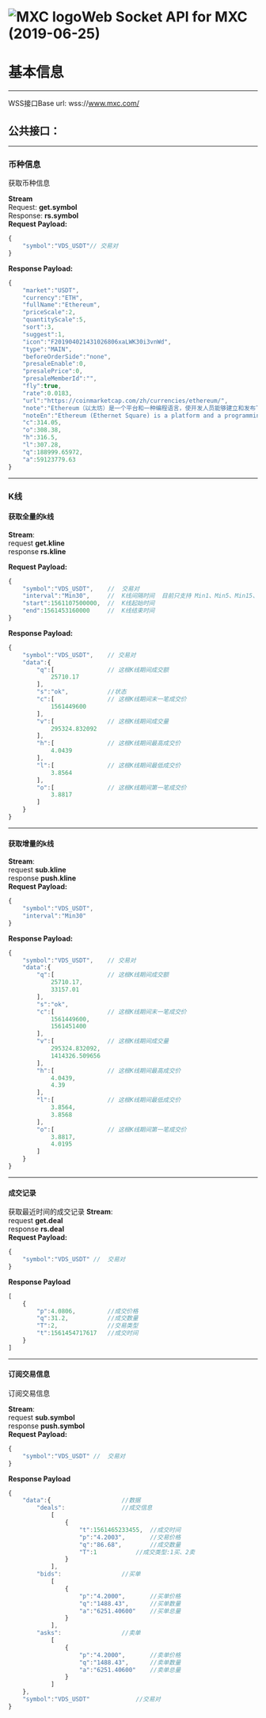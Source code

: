 # ![MXC logo](https://www.mxc.com/assets/images/site-logo.png "MXC logo")Web Socket API for MXC (2019-06-25)

#	基本信息
----
WSS接口Base url: wss://www.mxc.com/

##	公共接口：
----
### 币种信息

获取币种信息

**Stream**  
Request:	**get.symbol**  
Response:	**rs.symbol**  
**Request Payload:**
```javascript
{
    "symbol":"VDS_USDT"// 交易对
}
```
**Response Payload:**  
```javascript
{
    "market":"USDT",
    "currency":"ETH",
    "fullName":"Ethereum",
    "priceScale":2,
    "quantityScale":5,
    "sort":3,
    "suggest":1,
    "icon":"F201904021431026806xaLWK30i3vnWd",
    "type":"MAIN",
    "beforeOrderSide":"none",
    "presaleEnable":0,
    "presalePrice":0,
    "presaleMemberId":"",
    "fly":true,
    "rate":0.0183,
    "url":"https://coinmarketcap.com/zh/currencies/ethereum/",
    "note":"Ethereum（以太坊）是一个平台和一种编程语言，使开发人员能够建立和发布下一代分布式应用。 Ethereum可以用来编程，分散，担保和交易任何事物：投票，域名，金融交易所，众筹，公司管理， 合同和大部分的协议，知识产权，还有得益于硬件集成的智能资产。",
    "noteEn":"Ethereum (Ethernet Square) is a platform and a programming language that enables developers to build and deploy the next generation of distributed applications. & Nbsp; Ethereum can be used to program, distributed, secured transactions and any thing: voting, domain names, financial & nbsp Exchange, crowdfunding, corporate governance,; most of the contracts and agreements, intellectual property rights, as well as benefit from the integration of hardware intelligence assets.",
    "c":314.05,
    "o":308.38,
    "h":316.5,
    "l":307.28,
    "q":188999.65972,
    "a":59123779.63
}
```
----

###	K线

#### 获取全量的k线

**Stream**:  
request **get.kline**  
response **rs.kline**  

**Request Payload:**  

```javascript
{
    "symbol":"VDS_USDT",	//	交易对
    "interval":"Min30",		//	K线间隔时间	目前只支持 Min1、Min5、Min15、Min30、Min60、Day1、Month1
    "start":1561107500000,	//	K线起始时间
    "end":1561453160000		//	K线结束时间
}
```
**Response Payload:**
```javascript
{
    "symbol":"VDS_USDT",	// 交易对
    "data":{
        "q":[				// 这根K线期间成交额
            25710.17
        ],
        "s":"ok",			//状态
        "c":[				// 这根K线期间末一笔成交价
            1561449600
        ],
        "v":[				// 这根K线期间成交量
            295324.832092
        ],
        "h":[				// 这根K线期间最高成交价
            4.0439
        ],
        "l":[				// 这根K线期间最低成交价
            3.8564
        ],
        "o":[				// 这根K线期间第一笔成交价
            3.8817
        ]
    }
}
```
----

#### 获取增量的k线  
**Stream**:  
request **sub.kline**  
response **push.kline**  
**Request Payload:**  
```javascript
{
    "symbol":"VDS_USDT",
    "interval":"Min30"
}
```
**Response Payload:**
```javascript
{
    "symbol":"VDS_USDT",	// 交易对
    "data":{
        "q":[				// 这根K线期间成交额
            25710.17,		
            33157.01
        ],
        "s":"ok",
        "c":[				// 这根K线期间末一笔成交价
            1561449600,
            1561451400
        ],
        "v":[				// 这根K线期间成交量
            295324.832092,
            1414326.509656
        ],
        "h":[				// 这根K线期间最高成交价
            4.0439,			
            4.39
        ],
        "l":[				// 这根K线期间最低成交价
            3.8564,
            3.8568
        ],
        "o":[				// 这根K线期间第一笔成交价
            3.8817,
            4.0195
        ]
    }
}
```
----

#### 成交记录
获取最近时间的成交记录
**Stream**:  
request **get.deal**  
response **rs.deal**  
**Request Payload:** 
```javascript 
{
    "symbol":"VDS_USDT"	//	交易对
}
```
**Response Payload**
```javascript
[
    {
        "p":4.0806,			//成交价格
        "q":31.2,			//成交数量
        "T":2,				//交易类型
        "t":1561454717617	//成交时间
    }
]
```
----

#### 订阅交易信息
订阅交易信息

**Stream**:  
request **sub.symbol**  
response **push.symbol**  
**Request Payload:** 
```javascript 
{
    "symbol":"VDS_USDT"	//	交易对
}
```
**Response Payload**
```javascript
{
    "data":{					//数据
        "deals":				//成交信息
	        [
	            {
	                "t":1561465233455,	//成交时间
	                "p":"4.2003",		//交易价格
	                "q":"86.68",		//成交数量
	                "T":1			//成交类型:1买、2卖
	            }
	        ],
        "bids": 				//买单
	        [		
	            {
	                "p":"4.2000",		//买单价格
	                "q":"1488.43",		//买单数量
	                "a":"6251.40600"	//买单总量
	            }
	        ],
        "asks":					//卖单
	        [					
	            {		
	                "p":"4.2000",		//卖单价格
	                "q":"1488.43",		//卖单数量
	                "a":"6251.40600"	//卖单总量
	            }
	        ]
    },
    "symbol":"VDS_USDT"				//交易对
}
```